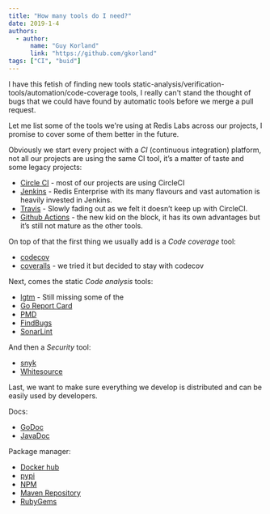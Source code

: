 ```yaml
---
title: "How many tools do I need?"
date: 2019-1-4
authors:
  - author:
      name: "Guy Korland"
      link: "https://github.com/gkorland"
tags: ["CI", "buid"]
---
```


I have this fetish of finding new tools static-analysis/verification-tools/automation/code-coverage tools, I really can't stand the thought of bugs that we could have found by automatic tools before we merge a pull request.

Let me list some of the tools we're using at Redis Labs across our projects, I promise to cover some of them better in the future.

Obviously we start every project with a *CI* (continuous integration) platform, not all our projects are using the same CI tool, it’s a matter of taste and some legacy projects:
* [Circle CI](https://circleci.com/) - most of our projects are using CircleCI
* [Jenkins](https://www.jenkins.io/) - Redis Enterprise with its many flavours and vast automation is heavily invested in Jenkins.
* [Travis](https://travis-ci.org/) - Slowly fading out as we felt it doesn’t keep up with CircleCI.
* [Github Actions](https://github.com/features/actions) - the new kid on the block, it has its own advantages but it’s still not mature as the other tools.

On top of that the first thing we usually add is a *Code coverage* tool:
* [codecov](https://codecov.io/) 
* [coveralls](https://coveralls.io/) - we tried it but decided to stay with codecov

Next, comes the static *Code analysis* tools:
* [lgtm](https://lgtm.com/) - Still missing some of the 
* [Go Report Card](https://goreportcard.com/)
* [PMD](https://pmd.github.io/)
* [FindBugs](http://findbugs.sourceforge.net/)
* [SonarLint](https://www.sonarlint.org/)

And then a *Security* tool:
* [snyk](https://snyk.io)
* [Whitesource](https://www.whitesourcesoftware.com/)

Last, we want to make sure everything we develop is distributed and can be easily used by developers.

Docs:
* [GoDoc](https://godoc.org)
* [JavaDoc](https://www.javadoc.io)

Package manager:
* [Docker hub](https://hub.docker.com/)
* [pypi](https://pypi.org)
* [NPM](https://npmjs.org)
* [Maven Repository](https://mvnrepository.com/)
* [RubyGems](https://rubygems.org)

 


